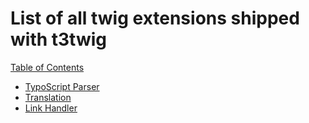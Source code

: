 # List of all twig extensions shipped with t3twig
[Table of Contents](../index.md)

* [TypoScript Parser](./extensions/tsparser.md)
* [Translation](./extensions/translation.md)
* [Link Handler](./extensions/link.md)
